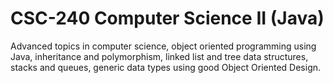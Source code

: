 # CSC-240 Computer Science II (Java)
Advanced topics in computer science, object oriented programming using Java, inheritance and polymorphism, linked list and tree data structures, stacks and queues, generic data types using good Object Oriented Design.
